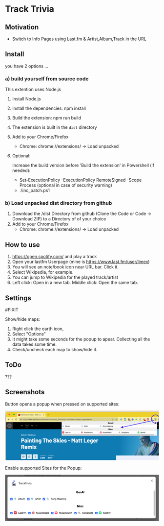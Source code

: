 # Track Trivia

## Motivation

- Switch to Info Pages using Last.fm & Artist,Album,Track in the URL

## Install

you have 2 options ...

### a) build yourself from source code

This extention uses Node.js

1. Install Node.js
1. Install the dependencies: npm install
1. Build the extension: npm run build
1. The extension is built in the `dist` directory
1. Add to your Chrome/Firefox
   - Chrome: chrome://extensions/ -> Load unpacked
1. Optional:

   Increase the build version before 'Build the extension' in Powershell (if needed):
   - Set-ExecutionPolicy -ExecutionPolicy RemoteSigned -Scope Process    (optional in case of security warning)
   - .\inc_patch.ps1

### b) Load unpacked dist directory from github

1. Download the /dist Directory from github (Clone the Code or Code -> Download ZIP) to a Directory of of your choice
1. Add to your Chrome/Firefox
   - Chrome: chrome://extensions/ -> Load unpacked

## How to use

1. https://open.spotify.com/ and play a track 
2. Open your lastfm Userpage (mine is https://www.last.fm/user/limex)
3. You will see an note/book icon near URL bar. Click it.
4. Select Wikipedia, for example.
5. You can jump to Wikipedia for the played track/artist
6. Left click: Open in a new tab. Middle click: Open the same tab.

## Settings

#FIXIT

Show/hide maps:

1. Right click the earth icon,
1. Select "Options"
1. It might take some seconds for the popup to apear. Collecting all the data takes some time.
1. Check/uncheck each map to show/hide it.

## ToDo

???

## Screenshots

Button opens a popup when pressed on supported sites:

![Screenshot of Chrome](Screenshot-chrome.png)

Enable supported Sites for the Popup:

![Settings](Screenshot-chrome-settings.png)


